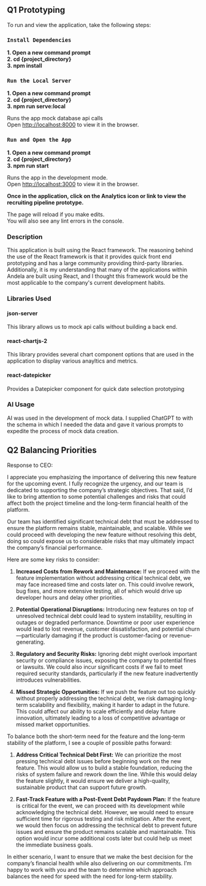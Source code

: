 ## Q1 Prototyping

To run and view the application, take the following steps:

### `Install Dependencies`

**1. Open a new command prompt**\
**2. cd {project_directory}**\
**3. npm install**

### `Run the Local Server`

**1. Open a new command prompt**\
**2. cd {project_directory}**\
**3. npm run serve:local**

Runs the app mock database api calls\
Open [http://localhost:8000](http://localhost:3000) to view it in the browser.

### `Run and Open the App`

**1. Open a new command prompt**\
**2. cd {project_directory}**\
**3. npm run start**

Runs the app in the development mode.\
Open [http://localhost:3000](http://localhost:3000) to view it in the browser.

**Once in the application, click on the Analytics icon or link to view the recruiting pipeline prototype.**

The page will reload if you make edits.\
You will also see any lint errors in the console.

### Description

This application is built using the React framework.  The reasoning behind the use of the React framework is that it provides quick front end prototyping and has a large community providing third-party libraries.  Additionally, it is my understanding that many of the applications within Andela are built using React, and I thought this framework would be the most applicable to the company's current development habits.

### Libraries Used

#### json-server

This library allows us to mock api calls without building a back end.

#### react-chartjs-2

This library provides several chart component options that are used in the application to display various anayltics and metrics.

#### react-datepicker

Provides a Datepicker component for quick date selection prototyping

### AI Usage

AI was used in the development of mock data.  I supplied ChatGPT to with the schema in which I needed the data and gave it various prompts to expedite the process of mock data creation.

## Q2 Balancing Priorities 

Response to CEO:

I appreciate you emphasizing the importance of delivering this new feature for the upcoming event. I fully recognize the urgency, and our team is dedicated to supporting the company’s strategic objectives. That said, I’d like to bring attention to some potential challenges and risks that could affect both the project timeline and the long-term financial health of the platform.

Our team has identified significant technical debt that must be addressed to ensure the platform remains stable, maintainable, and scalable. While we could proceed with developing the new feature without resolving this debt, doing so could expose us to considerable risks that may ultimately impact the company’s financial performance.

Here are some key risks to consider:

1. **Increased Costs from Rework and Maintenance:** If we proceed with the feature implementation without addressing critical technical debt, we may face increased time and costs later on. This could involve rework, bug fixes, and more extensive testing, all of which would drive up developer hours and delay other priorities.

2. **Potential Operational Disruptions:** Introducing new features on top of unresolved technical debt could lead to system instability, resulting in outages or degraded performance. Downtime or poor user experience would lead to lost revenue, customer dissatisfaction, and potential churn—particularly damaging if the product is customer-facing or revenue-generating.

3. **Regulatory and Security Risks:** Ignoring debt might overlook important security or compliance issues, exposing the company to potential fines or lawsuits. We could also incur significant costs if we fail to meet required security standards, particularly if the new feature inadvertently introduces vulnerabilities.

4. **Missed Strategic Opportunities:** If we push the feature out too quickly without properly addressing the technical debt, we risk damaging long-term scalability and flexibility, making it harder to adapt in the future. This could affect our ability to scale efficiently and delay future innovation, ultimately leading to a loss of competitive advantage or missed market opportunities.

To balance both the short-term need for the feature and the long-term stability of the platform, I see a couple of possible paths forward:

1. **Address Critical Technical Debt First:** We can prioritize the most pressing technical debt issues before beginning work on the new feature. This would allow us to build a stable foundation, reducing the risks of system failure and rework down the line. While this would delay the feature slightly, it would ensure we deliver a high-quality, sustainable product that can support future growth.

2. **Fast-Track Feature with a Post-Event Debt Paydown Plan:** If the feature is critical for the event, we can proceed with its development while acknowledging the technical debt. However, we would need to ensure sufficient time for rigorous testing and risk mitigation. After the event, we would then focus on addressing the technical debt to prevent future issues and ensure the product remains scalable and maintainable. This option would incur some additional costs later but could help us meet the immediate business goals.

In either scenario, I want to ensure that we make the best decision for the company’s financial health while also delivering on our commitments. I’m happy to work with you and the team to determine which approach balances the need for speed with the need for long-term stability.



